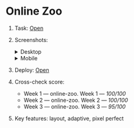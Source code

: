 # Online Zoo

1. Task: [Open](https://github.com/rolling-scopes-school/tasks/blob/master/stage1/stream2/online-zoo/README.md#online-zoo)  
2. Screenshots: 
  
    <details>
      <summary>Desktop</summary>
      <span>Main page</span>
      <img src="https://user-images.githubusercontent.com/42908323/192335961-e7d43058-173d-4e18-8c88-85111ce09d41.png" alt="Online Zoo main page" />
      <span>Donate page</span>
      <img src="https://user-images.githubusercontent.com/42908323/224479677-2166de9d-87ef-4e22-b198-cb678e1b33fc.png" alt="Online Zoo donate page" />
    </details>
    <details>
      <summary>Mobile</summary>
      <p>Main page</p>  
      <img src="https://user-images.githubusercontent.com/42908323/224479801-5cdc47a9-fe80-49e8-ae2f-fca6adb2533c.png" alt="Online Zoo main page" />  
      <p>Donate page</p>   
      <img src="https://user-images.githubusercontent.com/42908323/224479787-8c046f39-a0a3-4e2a-a1f5-adad05220376.png" alt="Online Zoo donate page" />  
    </details>
3. Deploy: [Open](https://ablbsk.github.io/rs-school-jsfe/02-online-zoo/deploy/index.html)
4. Cross-check score:
   - Week 1 — online-zoo. Week 1 — _100/100_  
   - Week 2 — online-zoo. Week 2 — _100/100_  
   - Week 3 — online-zoo. Week 3 — _95/100_  
5. Key features: layout, adaptive, pixel perfect  
